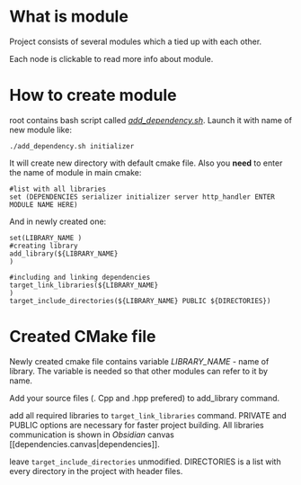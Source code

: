 # What is module
Project consists of several modules which a tied up with each other. 

Each node is clickable to read more info about module.

# How to create module
root contains bash script called [*add_dependency.sh*](https://github.com/LeeDoor/game_webserver/blob/main/add_dependency.sh). Launch it with name of new module like:
```
./add_dependency.sh initializer
```
It will create new directory with default cmake file. Also you **need** to enter the name of module in main cmake:
```
#list with all libraries
set (DEPENDENCIES serializer initializer server http_handler ENTER MODULE NAME HERE)
```
And in newly created one:
```
set(LIBRARY_NAME )
#creating library
add_library(${LIBRARY_NAME}
)

#including and linking dependencies
target_link_libraries(${LIBRARY_NAME} 
)
target_include_directories(${LIBRARY_NAME} PUBLIC ${DIRECTORIES})
```

# Created CMake file
Newly created cmake file contains variable *LIBRARY_NAME* - name of library. The variable is needed so that other modules can refer to it by name.

Add your source files (. Cpp and .hpp prefered) to add_library command. 

add all required libraries to `target_link_libraries` command. PRIVATE and PUBLIC options are necessary for faster project building. All libraries communication is shown in *Obsidian* canvas [[dependencies.canvas|dependencies]].

leave `target_include_directories` unmodified. DIRECTORIES is a list with every directory in the project with header files.